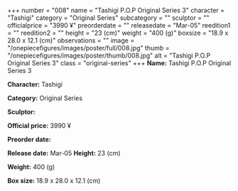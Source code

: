 +++
number = "008"
name = "Tashigi P.O.P Original Series 3"
character = "Tashigi"
category = "Original Series"
subcategory = ""
sculptor = ""
officialprice = "3990 ¥"
preorderdate = ""
releasedate = "Mar-05"
reedition1 = ""
reedition2 = ""
height = "23 (cm)"
weight = "400 (g)"
boxsize = "18.9 x 28.0 x 12.1 (cm)"
observations = ""
image = "/onepiecefigures/images/poster/full/008.jpg"
thumb = "/onepiecefigures/images/poster/thumb/008.jpg"
alt = "Tashigi P.O.P Original Series 3"
class = "original-series"
+++
**Name:** Tashigi P.O.P Original Series 3

**Character:** Tashigi

**Category:** Original Series 

**Sculptor:** 

**Official price:** 3990 ¥

**Preorder date:** 

**Release date:** Mar-05
**Height:** 23 (cm)

**Weight:** 400 (g)

**Box size:** 18.9 x 28.0 x 12.1 (cm)

